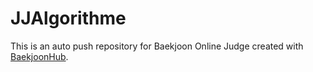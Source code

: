 # JJAlgorithme
This is an auto push repository for Baekjoon Online Judge created with [BaekjoonHub](https://github.com/BaekjoonHub/BaekjoonHub).
